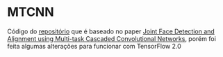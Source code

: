 # MTCNN
Código do [repositório](https://github.com/ipazc/mtcnn#zhang2016) que é baseado no paper [Joint Face Detection and Alignment using Multi-task Cascaded Convolutional Networks](https://arxiv.org/abs/1604.02878), porém foi feita algumas alterações para funcionar com TensorFlow 2.0